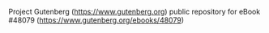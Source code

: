 Project Gutenberg (https://www.gutenberg.org) public repository for eBook #48079 (https://www.gutenberg.org/ebooks/48079)
